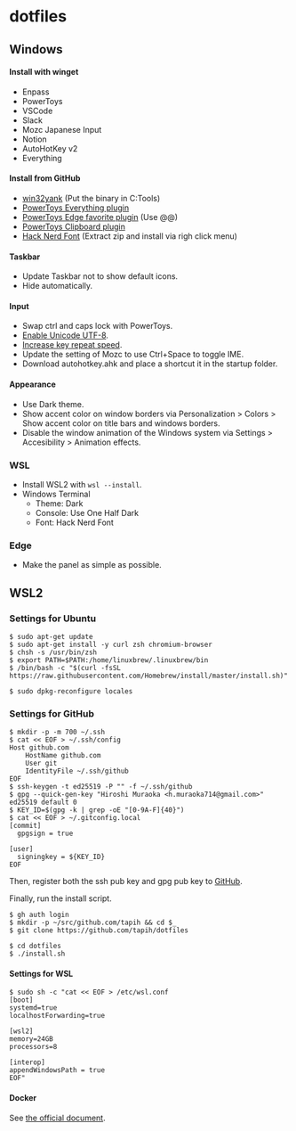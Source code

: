 # dotfiles

## Windows

#### Install with winget

- Enpass
- PowerToys
- VSCode
- Slack
- Mozc Japanese Input
- Notion
- AutoHotKey v2
- Everything

#### Install from GitHub

- [win32yank](https://github.com/equalsraf/win32yank) (Put the binary in C:Tools)
- [PowerToys Everything plugin](https://github.com/lin-ycv/EverythingPowerToys)
- [PowerToys Edge favorite plugin](https://github.com/davidegiacometti/PowerToys-Run-EdgeFavorite) (Use @@)
- [PowerToys Clipboard plugin](https://github.com/CoreyHayward/PowerToys-Run-ClipboardManager)
- [Hack Nerd Font](https://www.nerdfonts.com/font-downloads) (Extract zip and install via righ click menu)

#### Taskbar

- Update Taskbar not to show default icons.
- Hide automatically.

#### Input

- Swap ctrl and caps lock with PowerToys.
- [Enable Unicode UTF-8](https://togeonet.co.jp/post-13850).
- [Increase key repeat speed](https://www.pasoble.jp/windows/10/keyboard-sokudo-settei.html).
- Update the setting of Mozc to use Ctrl+Space to toggle IME.
- Download autohotkey.ahk and place a shortcut it in the startup folder.

#### Appearance

- Use Dark theme.
- Show accent color on window borders via Personalization > Colors > Show accent color on title bars and windows borders.
- Disable the window animation of the Windows system via Settings > Accesibility > Animation effects.

### WSL

- Install WSL2 with `wsl --install`.
- Windows Terminal
  - Theme: Dark
  - Console: Use One Half Dark
  - Font: Hack Nerd Font

### Edge

- Make the panel as simple as possible.

## WSL2

### Settings for Ubuntu

```console
$ sudo apt-get update
$ sudo apt-get install -y curl zsh chromium-browser
$ chsh -s /usr/bin/zsh
$ export PATH=$PATH:/home/linuxbrew/.linuxbrew/bin
$ /bin/bash -c "$(curl -fsSL https://raw.githubusercontent.com/Homebrew/install/master/install.sh)"

$ sudo dpkg-reconfigure locales
```

### Settings for GitHub

```console
$ mkdir -p -m 700 ~/.ssh
$ cat << EOF > ~/.ssh/config
Host github.com
    HostName github.com
    User git
    IdentityFile ~/.ssh/github
EOF
$ ssh-keygen -t ed25519 -P "" -f ~/.ssh/github
$ gpg --quick-gen-key "Hiroshi Muraoka <h.muraoka714@gmail.com>" ed25519 default 0
$ KEY_ID=$(gpg -k | grep -oE "[0-9A-F]{40}")
$ cat << EOF > ~/.gitconfig.local
[commit]
  gpgsign = true

[user]
  signingkey = ${KEY_ID}
EOF
```

Then, register both the ssh pub key and gpg pub key to [GitHub](https://github.com/settings/keys).

Finally, run the install script.

```Console
$ gh auth login
$ mkdir -p ~/src/github.com/tapih && cd $_
$ git clone https://github.com/tapih/dotfiles

$ cd dotfiles
$ ./install.sh
```

#### Settings for WSL

```console
$ sudo sh -c "cat << EOF > /etc/wsl.conf
[boot]
systemd=true
localhostForwarding=true

[wsl2]
memory=24GB
processors=8

[interop]
appendWindowsPath = true
EOF"
```

#### Docker

See [the official document](https://docs.docker.com/engine/install/ubuntu/#install-using-the-repository).

